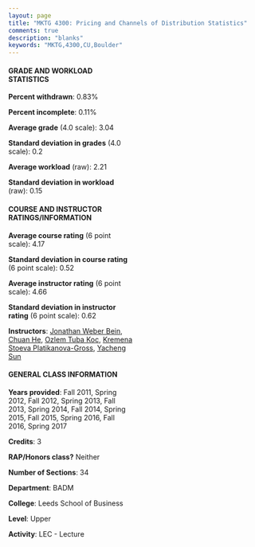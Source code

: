 ```yaml
---
layout: page
title: "MKTG 4300: Pricing and Channels of Distribution Statistics"
comments: true
description: "blanks"
keywords: "MKTG,4300,CU,Boulder"
---
```

<head>
<script src="https://ajax.googleapis.com/ajax/libs/jquery/2.1.3/jquery.min.js"></script>
<script src="https://dl.dropboxusercontent.com/s/pc42nxpaw1ea4o9/highcharts.js?dl=0"></script>
<!-- <script src="../assets/js/highcharts.js"></script> -->
<style type="text/css">@font-face {
	font-family: "Bebas Neue";
	src: url(https://www.filehosting.org/file/details/544349/BebasNeue Regular.otf) format("opentype");
	}
	h1.Bebas { 
		font-family: "Bebas Neue", Verdana, Tahoma;
	}
</style>
</head>
<body>
	<div id="container" style="float: right; width: 45%; height: 88%; margin-left: 2.5%; margin-right: 2.5%;"></div>
	<script language="JavaScript">
		$(document).ready(function() {
		var chart = {type: 'column'};
		var title = {text: 'Grade Distribution'};
		var xAxis = {categories: ['A','B','C','D','F'],crosshair: true};
		var yAxis = {min: 0,title: {text: 'Percentage'}};
		var tooltip = {headerFormat: '<center><b><span style="font-size:20px">{point.key}</span></b></center>',
		               pointFormat: '<td style="padding:0"><b>{point.y:.1f}%</b></td>',
		               footerFormat: '</table>',shared: true,useHTML: true};
		var plotOptions = {column: {pointPadding: 0.0,borderWidth: 0}};  
		var credits = {enabled: false};var series= [{name: 'Percent',data: [20.52,63.35,15.27,0.72,0.15,]}];
		var json = {};
		json.chart = chart;
		json.title = title;
		json.tooltip = tooltip;
		json.xAxis = xAxis;
		json.yAxis = yAxis;  
		json.series = series;
		json.plotOptions = plotOptions;  
		json.credits = credits;
		$('#container').highcharts(json);
	});
	</script>
</body>
			   
#### GRADE AND WORKLOAD STATISTICS

**Percent withdrawn**: 0.83%

**Percent incomplete**: 0.11%

**Average grade** (4.0 scale): 3.04

**Standard deviation in grades** (4.0 scale): 0.2

**Average workload** (raw): 2.21

**Standard deviation in workload** (raw): 0.15

#### COURSE AND INSTRUCTOR RATINGS/INFORMATION

**Average course rating** (6 point scale): 4.17

**Standard deviation in course rating** (6 point scale): 0.52

**Average instructor rating** (6 point scale): 4.66

**Standard deviation in instructor rating** (6 point scale): 0.62

**Instructors**: <a href='../../instructors/Jonathan_Weber_Bein'>Jonathan Weber Bein</a>, <a href='../../instructors/Chuan_He'>Chuan He</a>, <a href='../../instructors/Ozlem_Tuba_Koc'>Ozlem Tuba Koc</a>, <a href='../../instructors/Kremena_Stoeva_Platikanova-Gross'>Kremena Stoeva Platikanova-Gross</a>, <a href='../../instructors/Yacheng_Sun'>Yacheng Sun</a>

#### GENERAL CLASS INFORMATION

**Years provided**: Fall 2011, Spring 2012, Fall 2012, Spring 2013, Fall 2013, Spring 2014, Fall 2014, Spring 2015, Fall 2015, Spring 2016, Fall 2016, Spring 2017

**Credits**: 3

**RAP/Honors class?** Neither

**Number of Sections**: 34

**Department**: BADM

**College**: Leeds School of Business

**Level**: Upper

**Activity**: LEC - Lecture
